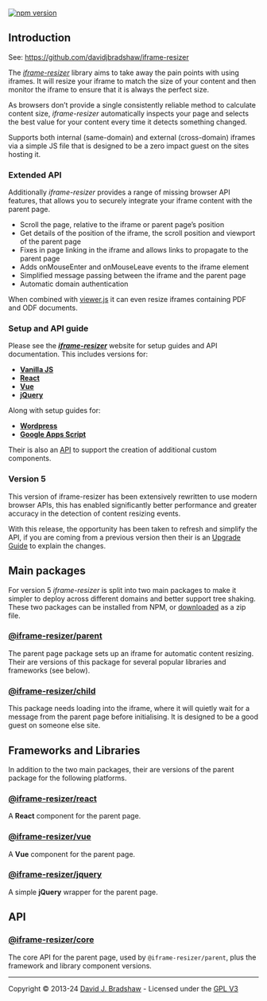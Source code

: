[<img src="https://iframe-resizer.com/logo-full.svg" alt="" title="" style="margin-bottom: -20px">](https://iframe-resizer.com)

[![npm version](https://badge.fury.io/js/@iframe-resizer%2Fcore.svg)](https://badge.fury.io/js/@iframe-resizer%2Fparent)
 <!--
[![NPM Downloads](https://img.shields.io/npm/dm/iframe-resizer.svg)](https://npm-stat.com/charts.html?package=iframe-resizer&from=2014-12-31)
[![](https://data.jsdelivr.com/v1/package/npm/iframe-resizer/badge?style=rounded)](https://www.jsdelivr.com/package/npm/iframe-resizer)

-->

## Introduction

See: https://github.com/davidjbradshaw/iframe-resizer


The _[iframe-resizer](https://iframe-resizer.com)_ library aims to take away the pain points with using iframes. It will resize your iframe to match the size of your content and then monitor the iframe to ensure that it is always the perfect size.

As browsers don’t provide a single consistently reliable method to calculate content size, _iframe-resizer_ automatically inspects your page and selects the best value for your content every time it detects something changed.

Supports both internal (same-domain) and external (cross-domain) iframes via a simple JS file that is designed to be a zero impact guest on the sites hosting it.

### Extended API

Additionally _iframe-resizer_ provides a range of missing browser API features, that allows you to securely integrate your iframe content with the parent page.

* Scroll the page, relative to the iframe or parent page’s position
* Get details of the position of the iframe, the scroll position and viewport of the parent page
* Fixes in page linking in the iframe and allows links to propagate to the parent page
* Adds onMouseEnter and onMouseLeave events to the iframe element
* Simplified message passing between the iframe and the parent page
* Automatic domain authentication

When combined with [viewer.js](https://viewerjs.org/) it can even resize iframes containing PDF and ODF documents.

### Setup and API guide

Please see the **_[iframe-resizer](https://iframe-resizer.com)_** website for setup guides and API documentation. This includes versions for:

* **[Vanilla JS](https://iframe-resizer.com/setup)**
* **[React](https://iframe-resizer.com/frameworks/react)**
* **[Vue](https://iframe-resizer.com/vue)**
* **[jQuery](https://iframe-resizer.com/frameworks/jquery)**

Along with setup guides for:

* **[Wordpress](https://iframe-resizer.com/guides/wordpress/)**
* **[Google Apps Script](https://iframe-resizer.com/guides/google_apps_script)**

Their is also an [API](https://iframe-resizer.com/frameworks/api/) to support the creation of additional custom components.

### Version 5

This version of iframe-resizer has been extensively rewritten to use modern browser APIs, this has enabled significantly better performance and greater accuracy in the detection of content resizing events.

With this release, the opportunity has been taken to refresh and simplify the API, if you are coming from a previous version then their is an [Upgrade Guide](https://iframe-resizer.com/upgrade) to explain the changes.

## Main packages

For version 5 _iframe-resizer_ is split into two main packages to make it simpler to deploy across different domains and better support tree shaking. These two packages can be installed from NPM, or [downloaded](https://github.com/davidjbradshaw/iframe-resizer/raw/master/iframe-resizer.zip) as a zip file.

### [@iframe-resizer/parent](https://www.npmjs.com/package/@iframe-resizer/parent)

The parent page package sets up an iframe for automatic content resizing. Their are versions of this package for several popular libraries and frameworks (see below).

### [@iframe-resizer/child](https://www.npmjs.com/package/@iframe-resizer/child)

This package needs loading into the iframe, where it will quietly wait for a message from the parent page before initialising. It is designed to be a good guest on someone else site.


## Frameworks and Libraries

In addition to the two main packages, their are versions of the parent package for the following platforms.

### [@iframe-resizer/react](https://www.npmjs.com/package/@iframe-resizer/react)

A **React** component for the parent page.

### [@iframe-resizer/vue](https://www.npmjs.com/package/@iframe-resizer/vue)

A **Vue** component for the parent page.

### [@iframe-resizer/jquery](https://www.npmjs.com/package/@iframe-resizer/jquery)

A simple **jQuery** wrapper for the parent page.


## API

### [@iframe-resizer/core](https://www.npmjs.com/package/@iframe-resizer/core)

The core API for the parent page, used by `@iframe-resizer/parent`, plus the framework and library component versions.

---
Copyright &copy; 2013-24 [David J. Bradshaw](https://github.com/davidjbradshaw) - Licensed under the [GPL V3](LICENSE)
